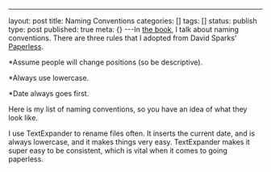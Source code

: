 ---
layout: post
title: Naming Conventions
categories: []
tags: []
status: publish
type: post
published: true
meta: {}
---In 
[the book,](http://paperlessprincipal.com/preorder) I talk about naming conventions. There are three rules that I adopted from David Sparks' 
[Paperless](http://itunes.apple.com/us/book/paperless/id520393162?mt=11). ​

*Assume people will change positions (so be descriptive). 


*Always use lowercase​.


*Date always goes first.​

Here is my list of naming conventions, so you have an idea of what they look like. ​

I use TextExpander to rename files often. It inserts the current date, and is always lowercase, and it makes things very easy. ​TextExpander makes it super easy to be consistent, which is vital when it comes to going paperless.

